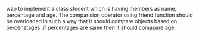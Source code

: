 wap to implement a class student which is having members as name, percentage and age. The comparision operator using friend function should be overloaded in such a way that it should compare objects based on percenatages .if percentages are same then it should comapare age.
